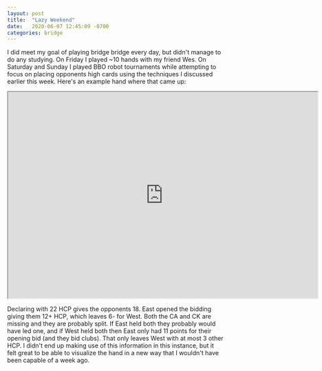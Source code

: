 ```yaml
---
layout: post
title:  "Lazy Weekend"
date:   2020-06-07 12:45:09 -0700
categories: bridge
---
```



I did meet my goal of playing bridge bridge every day, but didn't manage to do any studying. On Friday I played ~10 hands with my friend Wes. On Saturday and Sunday I played BBO robot tournaments while attempting to focus on placing opponents high cards using the techniques I discussed earlier this week. Here's an example hand where that came up:

<iframe
    src="http://www.bridgebase.com/tools/handviewer.html?bbo=y&lin=st%7C%7Cmd%7C3SQJ6HAQ9DAJT8CQT9%2CS97HJ4DQ654CK8742%2CSKT832H8653DK9C53%2CSA54HKT72D732CAJ6%7Csv%7CN%7Cah%7CBoard%205%7Cmb%7CP%7Cmb%7C1C%7Can%7CMinor%20suit%20opening%20--%203%2B%20%21C%3B%2011-21%20HCP%3B%2012-22%20total%20points%7Cmb%7C1N%7Can%7COne%20notrump%20overcall%20--%202-5%20%21C%3B%202-5%20%21D%3B%202-5%20%21H%3B%202-5%20%21S%3B%2015%2B%20HCP%3B%2018-%20total%20points%3B%20stop%20in%20%21C%7Cmb%7C2C%7Can%7C4%2B%20%21C%3B%206-10%20total%20points%7Cmb%7C2S%7Can%7C5%2B%20%21S%3B%206-9%20total%20points%7Cmb%7CP%7Cmb%7CP%7Cmb%7CP%7Cpc%7CH2%7Cpc%7CH9%7Cpc%7CHJ%7Cpc%7CH3%7Cpc%7CH4%7Cpc%7CH5%7Cpc%7CH7%7Cpc%7CHQ%7Cpc%7CSQ%7Cpc%7CS9%7Cpc%7CS2%7Cpc%7CSA%7Cpc%7CCA%7Cpc%7CC9%7Cpc%7CC2%7Cpc%7CC3%7Cpc%7CC6%7Cpc%7CCT%7Cpc%7CCK%7Cpc%7CC5%7Cpc%7CC7%7Cpc%7CH6%7Cpc%7CCJ%7Cpc%7CCQ%7Cmc%7C9%7C"
    height="480"
    width="720"
    allowfullscreen="allowfullscreen"> 
</iframe>

Declaring with 22 HCP gives the opponents 18. East opened the bidding giving them 12+ HCP, which leaves 6- for West. Both the CA and CK are missing and they are probably split. If East held both they probably would have led one, and if West held both then East only had 11 points for their opening bid (and they bid clubs). That only leaves West with at most 3 other HCP. I didn't end up making use of this information in this instance, but it felt great to be able to visualize the hand in a new way that I wouldn't have been capable of a week ago.
